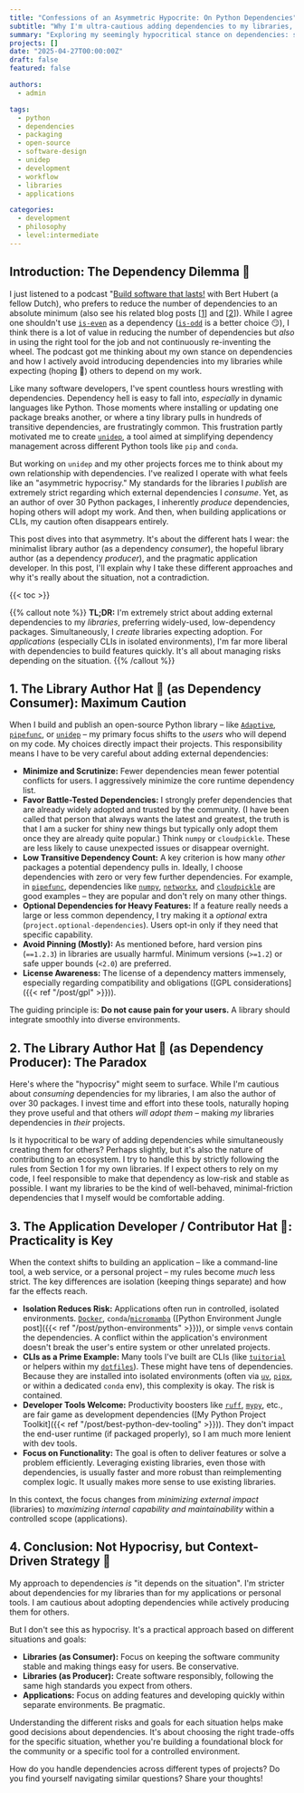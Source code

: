 ```yaml
---
title: "Confessions of an Asymmetric Hypocrite: On Python Dependencies"
subtitle: "Why I'm ultra-cautious adding dependencies to my libraries, yet hope you depend on mine, and relax entirely for applications"
summary: "Exploring my seemingly hypocritical stance on dependencies: strict minimalism for my libraries, expecting adoption of my own work, yet embracing a wide range of dependencies in applications due to context and isolation."
projects: []
date: "2025-04-27T00:00:00Z"
draft: false
featured: false

authors:
  - admin

tags:
  - python
  - dependencies
  - packaging
  - open-source
  - software-design
  - unidep
  - development
  - workflow
  - libraries
  - applications

categories:
  - development
  - philosophy
  - level:intermediate
---
```


## Introduction: The Dependency Dilemma 🤔

I just listened to a podcast "[Build software that lasts!](https://www.youtube.com/watch?v=5ZyzeeYZgeM) with Bert Hubert (a fellow Dutch), who prefers to reduce the number of dependencies to an absolute minimum (also see his related blog posts [[1](https://berthub.eu/articles/posts/on-long-term-software-development/)] and [[2](https://berthub.eu/articles/posts/a-2024-plea-for-lean-software/)]).
While I agree one shouldn't use [`is-even`](https://www.npmjs.com/package/is-even) as a dependency ([`is-odd`](https://www.npmjs.com/package/is-odd) is a better choice 😏), I think there is a lot of value in reducing the number of dependencies but *also* in using the right tool for the job and not continuously re-inventing the wheel.
The podcast got me thinking about my own stance on dependencies and how I actively avoid introducing dependencies into my libraries while expecting (hoping 🤞) others to depend on my work.

Like many software developers, I've spent countless hours wrestling with dependencies.
Dependency hell is easy to fall into, *especially* in dynamic languages like Python.
Those moments where installing or updating one package breaks another, or where a tiny library pulls in hundreds of transitive dependencies, are frustratingly common.
This frustration partly motivated me to create [`unidep`](https://github.com/basnijholt/unidep), a tool aimed at simplifying dependency management across different Python tools like `pip` and `conda`.

But working on `unidep` and my other projects forces me to think about my own relationship with dependencies.
I've realized I operate with what feels like an "asymmetric hypocrisy."
My standards for the libraries I _publish_ are extremely strict regarding which external dependencies I _consume_.
Yet, as an author of over 30 Python packages, I inherently _produce_ dependencies, hoping others will adopt my work.
And then, when building applications or CLIs, my caution often disappears entirely.

This post dives into that asymmetry.
It's about the different hats I wear: the minimalist library author (as a dependency _consumer_), the hopeful library author (as a dependency _producer_), and the pragmatic application developer.
In this post, I'll explain why I take these different approaches and why it's really about the situation, not a contradiction.

{{< toc >}}

{{% callout note %}}
**TL;DR:** I'm extremely strict about adding external dependencies to my _libraries_, preferring widely-used, low-dependency packages.
Simultaneously, I _create_ libraries expecting adoption.
For _applications_ (especially CLIs in isolated environments), I'm far more liberal with dependencies to build features quickly.
It's all about managing risks depending on the situation.
{{% /callout %}}

## 1. The Library Author Hat 🎩 (as Dependency Consumer): Maximum Caution

When I build and publish an open-source Python library – like [`Adaptive`](https://github.com/python-adaptive/adaptive), [`pipefunc`](https://github.com/pipefunc/pipefunc), or [`unidep`](https://github.com/basnijholt/unidep) – my primary focus shifts to the _users_ who will depend on my code.
My choices directly impact their projects.
This responsibility means I have to be very careful about adding external dependencies:

- **Minimize and Scrutinize:** Fewer dependencies mean fewer potential conflicts for users.
  I aggressively minimize the core runtime dependency list.
- **Favor Battle-Tested Dependencies:** I strongly prefer dependencies that are already widely adopted and trusted by the community.
  (I have been called that person that always wants the latest and greatest, the truth is that I am a sucker for shiny new things but typically only adopt them once they are already quite popular.)
  Think `numpy` or `cloudpickle`.
  These are less likely to cause unexpected issues or disappear overnight.
- **Low Transitive Dependency Count:** A key criterion is how many _other_ packages a potential dependency pulls in.
  Ideally, I choose dependencies with zero or very few further dependencies.
  For example, in [`pipefunc`](https://github.com/pipefunc/pipefunc), dependencies like [`numpy`](https://numpy.org/), [`networkx`](https://networkx.org/), and [`cloudpickle`](https://github.com/cloudpipe/cloudpickle) are good examples – they are popular and don't rely on many other things.
- **Optional Dependencies for Heavy Features:** If a feature really needs a large or less common dependency, I try making it a _optional_ extra (`project.optional-dependencies`).
  Users opt-in only if they need that specific capability.
- **Avoid Pinning (Mostly):** As mentioned before, hard version pins (`==1.2.3`) in libraries are usually harmful.
  Minimum versions (`>=1.2`) or safe upper bounds (`<2.0`) are preferred.
- **License Awareness:** The license of a dependency matters immensely, especially regarding compatibility and obligations ([GPL considerations]({{< ref "/post/gpl" >}})).

The guiding principle is: **Do not cause pain for your users.**
A library should integrate smoothly into diverse environments.

## 2. The Library Author Hat 🎩 (as Dependency Producer): The Paradox

Here's where the "hypocrisy" might seem to surface.
While I'm cautious about _consuming_ dependencies for my libraries, I am also the author of over 30 packages.
I invest time and effort into these tools, naturally hoping they prove useful and that others _will adopt them_ – making _my_ libraries dependencies in _their_ projects.

Is it hypocritical to be wary of adding dependencies while simultaneously creating them for others?
Perhaps slightly, but it's also the nature of contributing to an ecosystem.
I try to handle this by strictly following the rules from Section 1 for my own libraries.
If I expect others to rely on my code, I feel responsible to make that dependency as
low-risk and stable as possible.
I want my libraries to be the kind of well-behaved, minimal-friction dependencies
that I myself would be comfortable adding.

## 3. The Application Developer / Contributor Hat 🧢: Practicality is Key

When the context shifts to building an application – like a command-line tool, a web service, or a personal project – my rules become *much* less strict.
The key differences are isolation (keeping things separate) and how far the effects reach.

- **Isolation Reduces Risk:** Applications often run in controlled, isolated environments.
  [`Docker`](https://www.docker.com/), `conda`/[`micromamba`](https://mamba.readthedocs.io/en/latest/user_guide/micromamba.html) ([Python Environment Jungle post]({{< ref "/post/python-environments" >}})), or simple `venv`s contain the dependencies.
  A conflict within the application's environment doesn't break the user's entire system or other unrelated projects.
- **CLIs as a Prime Example:** Many tools I've built are CLIs (like [`tuitorial`](https://github.com/basnijholt/tuitorial) or helpers within my [`dotfiles`](https://github.com/basnijholt/dotfiles)).
  These might have tens of dependencies.
  Because they are installed into isolated environments (often via [`uv`](https://docs.astral.sh/uv/), [`pipx`](https://pipx.pypa.io/stable/), or within a dedicated `conda` env), this complexity is okay.
  The risk is contained.
- **Developer Tools Welcome:** Productivity boosters like [`ruff`](https://beta.ruff.rs/docs/rules/), [`mypy`](https://mypy.readthedocs.io/en/stable/), etc., are fair game as development dependencies ([My Python Project Toolkit]({{< ref "/post/best-python-dev-tooling" >}})).
  They don't impact the end-user runtime (if packaged properly), so I am much more lenient with dev tools.
- **Focus on Functionality:** The goal is often to deliver features or solve a problem efficiently.
  Leveraging existing libraries, even those with dependencies, is usually faster and more robust than reimplementing complex logic.
  It usually makes more sense to use existing libraries.

In this context, the focus changes from _minimizing external impact_ (libraries) to _maximizing internal capability and maintainability_ within a controlled scope (applications).

## 4. Conclusion: Not Hypocrisy, but Context-Driven Strategy 🙏

My approach to dependencies _is_ "it depends on the situation".
I'm stricter about dependencies for my libraries than for my applications or personal tools.
I am cautious about adopting dependencies while actively producing them for others.

But I don't see this as hypocrisy.
It's a practical approach based on different situations and goals:

- **Libraries (as Consumer):** Focus on keeping the software community stable and making things easy for users. Be conservative.
- **Libraries (as Producer):** Create software responsibly, following the same high standards you expect from others.
- **Applications:** Focus on adding features and developing quickly within separate environments. Be pragmatic.

Understanding the different risks and goals for each situation helps make good decisions about dependencies.
It's about choosing the right trade-offs for the specific situation, whether you're building a foundational block for the community or a specific tool for a controlled environment.

How do you handle dependencies across different types of projects?
Do you find yourself navigating similar questions?
Share your thoughts!
